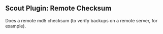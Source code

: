 ## Scout Plugin: Remote Checksum ##

Does a remote md5 checksum (to verify backups on a remote server, for example).